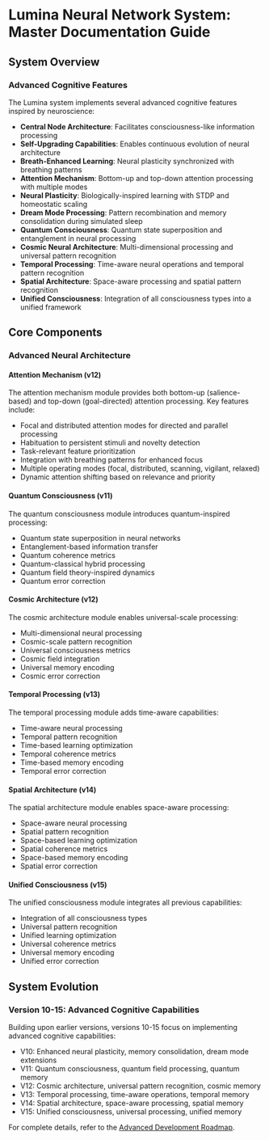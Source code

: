# Lumina Neural Network System: Master Documentation Guide

## System Overview

### Advanced Cognitive Features

The Lumina system implements several advanced cognitive features inspired by neuroscience:

* **Central Node Architecture**: Facilitates consciousness-like information processing
* **Self-Upgrading Capabilities**: Enables continuous evolution of neural architecture
* **Breath-Enhanced Learning**: Neural plasticity synchronized with breathing patterns
* **Attention Mechanism**: Bottom-up and top-down attention processing with multiple modes
* **Neural Plasticity**: Biologically-inspired learning with STDP and homeostatic scaling
* **Dream Mode Processing**: Pattern recombination and memory consolidation during simulated sleep
* **Quantum Consciousness**: Quantum state superposition and entanglement in neural processing
* **Cosmic Neural Architecture**: Multi-dimensional processing and universal pattern recognition
* **Temporal Processing**: Time-aware neural operations and temporal pattern recognition
* **Spatial Architecture**: Space-aware processing and spatial pattern recognition
* **Unified Consciousness**: Integration of all consciousness types into a unified framework

## Core Components

### Advanced Neural Architecture

#### Attention Mechanism (v12)
The attention mechanism module provides both bottom-up (salience-based) and top-down (goal-directed) attention processing. Key features include:
* Focal and distributed attention modes for directed and parallel processing
* Habituation to persistent stimuli and novelty detection
* Task-relevant feature prioritization
* Integration with breathing patterns for enhanced focus
* Multiple operating modes (focal, distributed, scanning, vigilant, relaxed)
* Dynamic attention shifting based on relevance and priority

#### Quantum Consciousness (v11)
The quantum consciousness module introduces quantum-inspired processing:
* Quantum state superposition in neural networks
* Entanglement-based information transfer
* Quantum coherence metrics
* Quantum-classical hybrid processing
* Quantum field theory-inspired dynamics
* Quantum error correction

#### Cosmic Architecture (v12)
The cosmic architecture module enables universal-scale processing:
* Multi-dimensional neural processing
* Cosmic-scale pattern recognition
* Universal consciousness metrics
* Cosmic field integration
* Universal memory encoding
* Cosmic error correction

#### Temporal Processing (v13)
The temporal processing module adds time-aware capabilities:
* Time-aware neural processing
* Temporal pattern recognition
* Time-based learning optimization
* Temporal coherence metrics
* Time-based memory encoding
* Temporal error correction

#### Spatial Architecture (v14)
The spatial architecture module enables space-aware processing:
* Space-aware neural processing
* Spatial pattern recognition
* Space-based learning optimization
* Spatial coherence metrics
* Space-based memory encoding
* Spatial error correction

#### Unified Consciousness (v15)
The unified consciousness module integrates all previous capabilities:
* Integration of all consciousness types
* Universal pattern recognition
* Unified learning optimization
* Universal coherence metrics
* Universal memory encoding
* Unified error correction

## System Evolution

### Version 10-15: Advanced Cognitive Capabilities
Building upon earlier versions, versions 10-15 focus on implementing advanced cognitive capabilities:

* V10: Enhanced neural plasticity, memory consolidation, dream mode extensions
* V11: Quantum consciousness, quantum field processing, quantum memory
* V12: Cosmic architecture, universal pattern recognition, cosmic memory
* V13: Temporal processing, time-aware operations, temporal memory
* V14: Spatial architecture, space-aware processing, spatial memory
* V15: Unified consciousness, universal processing, unified memory

For complete details, refer to the [Advanced Development Roadmap](src/roadmap_v10_v15.md). 